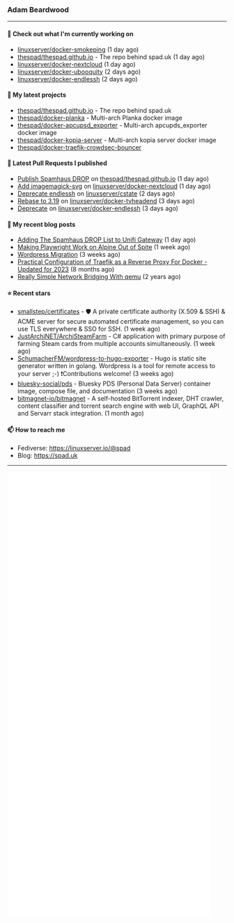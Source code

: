 ### Adam Beardwood
---
#### 👷 Check out what I'm currently working on

- [linuxserver/docker-smokeping](https://github.com/linuxserver/docker-smokeping) (1 day ago)
- [thespad/thespad.github.io](https://github.com/thespad/thespad.github.io) - The repo behind spad.uk (1 day ago)
- [linuxserver/docker-nextcloud](https://github.com/linuxserver/docker-nextcloud) (1 day ago)
- [linuxserver/docker-ubooquity](https://github.com/linuxserver/docker-ubooquity) (2 days ago)
- [linuxserver/docker-endlessh](https://github.com/linuxserver/docker-endlessh) (2 days ago)

#### 🌱 My latest projects

- [thespad/thespad.github.io](https://github.com/thespad/thespad.github.io) - The repo behind spad.uk
- [thespad/docker-planka](https://github.com/thespad/docker-planka) - Multi-arch Planka docker image
- [thespad/docker-apcupsd_exporter](https://github.com/thespad/docker-apcupsd_exporter) - Multi-arch apcupds_exporter docker image
- [thespad/docker-kopia-server](https://github.com/thespad/docker-kopia-server) - Multi-arch kopia server docker image 
- [thespad/docker-traefik-crowdsec-bouncer](https://github.com/thespad/docker-traefik-crowdsec-bouncer)

#### 🔨 Latest Pull Requests I published

- [Publish Spamhaus DROP](https://github.com/thespad/thespad.github.io/pull/11) on [thespad/thespad.github.io](https://github.com/thespad/thespad.github.io) (1 day ago)
- [Add imagemagick-svg](https://github.com/linuxserver/docker-nextcloud/pull/419) on [linuxserver/docker-nextcloud](https://github.com/linuxserver/docker-nextcloud) (1 day ago)
- [Deprecate endlessh](https://github.com/linuxserver/cstate/pull/212) on [linuxserver/cstate](https://github.com/linuxserver/cstate) (2 days ago)
- [Rebase to 3.19](https://github.com/linuxserver/docker-tvheadend/pull/251) on [linuxserver/docker-tvheadend](https://github.com/linuxserver/docker-tvheadend) (3 days ago)
- [Deprecate](https://github.com/linuxserver/docker-endlessh/pull/16) on [linuxserver/docker-endlessh](https://github.com/linuxserver/docker-endlessh) (3 days ago)

#### 📜 My recent blog posts

- [Adding The Spamhaus DROP List to Unifi Gateway](https://www.spad.uk/posts/adding-spamhaus-drop-list-to-unifi-gateway/) (1 day ago)
- [Making Playwright Work on Alpine Out of Spite](https://www.spad.uk/posts/making-playwright-work-on-alpine-out-of-spite/) (1 week ago)
- [Wordpress Migration](https://www.spad.uk/posts/wordpress-migration/) (3 weeks ago)
- [Practical Configuration of Traefik as a Reverse Proxy For Docker - Updated for 2023](https://www.spad.uk/posts/practical-configuration-of-traefik-as-a-reverse-proxy-for-docker-updated-for-2023/) (8 months ago)
- [Really Simple Network Bridging With qemu](https://www.spad.uk/posts/really-simple-network-bridging-with-qemu/) (2 years ago)

#### ⭐ Recent stars

- [smallstep/certificates](https://github.com/smallstep/certificates) - 🛡️ A private certificate authority (X.509 &amp; SSH) &amp; ACME server for secure automated certificate management, so you can use TLS everywhere &amp; SSO for SSH. (1 week ago)
- [JustArchiNET/ArchiSteamFarm](https://github.com/JustArchiNET/ArchiSteamFarm) - C# application with primary purpose of farming Steam cards from multiple accounts simultaneously. (1 week ago)
- [SchumacherFM/wordpress-to-hugo-exporter](https://github.com/SchumacherFM/wordpress-to-hugo-exporter) - Hugo is static site generator written in golang. Wordpress is a tool for remote access to your server ;-) ❗️Contributions welcome! (3 weeks ago)
- [bluesky-social/pds](https://github.com/bluesky-social/pds) - Bluesky PDS (Personal Data Server) container image, compose file, and documentation (3 weeks ago)
- [bitmagnet-io/bitmagnet](https://github.com/bitmagnet-io/bitmagnet) - A self-hosted BitTorrent indexer, DHT crawler, content classifier and torrent search engine with web UI, GraphQL API and Servarr stack integration. (1 month ago)

#### 📫 How to reach me
- Fediverse: https://linuxserver.io/@spad
- Blog: https://spad.uk
---
<img src="https://raw.githubusercontent.com/thespad/thespad/main/github-metrics.svg">
